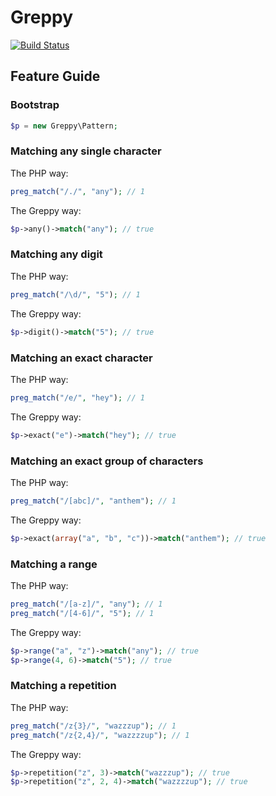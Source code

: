 Greppy
==================
[![Build Status](https://travis-ci.org/drgomesp/Greppy.svg?branch=master)](https://travis-ci.org/drgomesp/Greppy)

Feature Guide
-------------

### Bootstrap

```php
$p = new Greppy\Pattern;
```

### Matching any single character

The PHP way:
```php
preg_match("/./", "any"); // 1
```
The Greppy way:
```php
$p->any()->match("any"); // true
```

### Matching any digit

The PHP way:
```php
preg_match("/\d/", "5"); // 1
```
The Greppy way:
```php
$p->digit()->match("5"); // true
```

### Matching an exact character

The PHP way:
```php
preg_match("/e/", "hey"); // 1
```
The Greppy way:
```php
$p->exact("e")->match("hey"); // true
```

### Matching an exact group of characters

The PHP way:
```php
preg_match("/[abc]/", "anthem"); // 1
```
The Greppy way:
```php
$p->exact(array("a", "b", "c"))->match("anthem"); // true
```

### Matching a range

The PHP way:
```php
preg_match("/[a-z]/", "any"); // 1
preg_match("/[4-6]/", "5"); // 1
```
The Greppy way:
```php
$p->range("a", "z")->match("any"); // true
$p->range(4, 6)->match("5"); // true
```

### Matching a repetition

The PHP way:
```php
preg_match("/z{3}/", "wazzzup"); // 1
preg_match("/z{2,4}/", "wazzzzup"); // 1
```
The Greppy way:
```php
$p->repetition("z", 3)->match("wazzzup"); // true
$p->repetition("z", 2, 4)->match("wazzzzup"); // true
```
